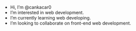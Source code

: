 -  Hi, I’m @cankacar0
-  I’m interested in web development. 
-  I’m currently learning web developing.
-  I’m looking to collaborate on front-end web development.


<!---
cankacar0/cankacar0 is a ✨ special ✨ repository because its `README.md` (this file) appears on your GitHub profile.
You can click the Preview link to take a look at your changes.
--->
